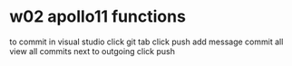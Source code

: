 # w02 apollo11 functions

to commit
in visual studio
click git tab
click push
add message
commit all
view all commits
next to outgoing click push

